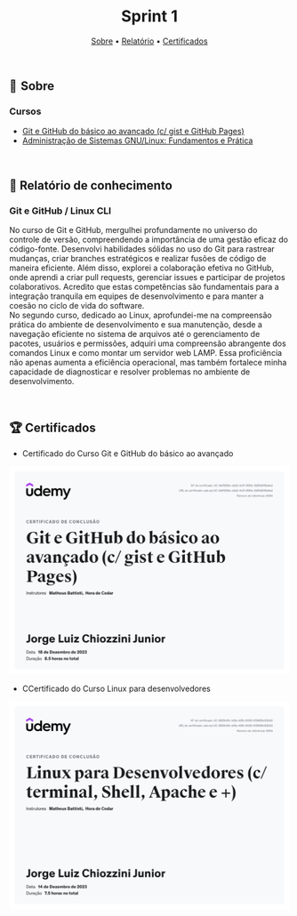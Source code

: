 <h1 align="center"> Sprint 1</h1>

<p align="center">
 <a href="#sobre">Sobre</a> •
 <a href="#Relatório">Relatório</a> •
 <a href="#Certificados">Certificados</a>
</p>

<br> 

<a id="sobre"></a>
## 📎  Sobre

### Cursos

- [Git e GitHub do básico ao avançado (c/ gist e GitHub Pages)](https://www.udemy.com/course/git-e-github-do-basico-ao-avancado-c-gist-e-github-pages/?utm_source=adwords&utm_medium=udemyads&utm_campaign=Webindex_Catchall_la.PT_cc.BR&utm_term=_._ag_114148736799_._ad_485704569539_._de_c_._dm__._pl__._ti_dsa-525138004927_._li_9047798_._pd__._&gclid=CjwKCAjwoIqhBhAGEiwArXT7K0I_I4Y6lSwF9FpC6gSOyTely8q7Es5sC_h-ipIwCxJuFIFIuVO80hoCE0gQAvD_BwE)
- [Administração de Sistemas GNU/Linux: Fundamentos e Prática](https://www.udemy.com/course/adm-so-gnulinux/?utm_source=adwords-intl&utm_medium=udemyads&utm_campaign=LongTail_new_la.PT_cc.BR&utm_content=deal4584&utm_term=_._ag_118044111562_._kw__._ad_491671393399_._de_c_._dm__._pl__._ti_dsa-1131315795548_._li_9047798_._pd__._&gclid=CjwKCAjwoIqhBhAGEiwArXT7Kwq66dLFP2w9G9uUZZvLuwIn_F37t56x3yHLqO6gYQcllTNyrEBjNhoCe8MQAvD_BwE)

<br>

<a id="Relatório"></a>
## 📝  Relatório de conhecimento

### Git e GitHub / Linux CLI
No curso de Git e GitHub, mergulhei profundamente no universo do controle de versão, compreendendo a importância de uma gestão eficaz do código-fonte. Desenvolvi habilidades sólidas no uso do Git para rastrear mudanças, criar branches estratégicos e realizar fusões de código de maneira eficiente. Além disso, explorei a colaboração efetiva no GitHub, onde aprendi a criar pull requests, gerenciar issues e participar de projetos colaborativos. Acredito que estas competências são fundamentais para a integração tranquila em equipes de desenvolvimento e para manter a coesão no ciclo de vida do software.  
No segundo curso, dedicado ao Linux, aprofundei-me na compreensão prática do ambiente de desenvolvimento e sua manutenção, desde a navegação eficiente no sistema de arquivos até o gerenciamento de pacotes, usuários e permissões, adquiri uma compreensão abrangente dos comandos Linux e como montar um servidor web LAMP. Essa proficiência não apenas aumenta a eficiência operacional, mas também fortalece minha capacidade de diagnosticar e resolver problemas no ambiente de desenvolvimento.

<br>

<a id="Certificados"></a>
## 🏆 Certificados

- Certificado do Curso Git e GitHub do básico ao avançado
<img src="certificados/Git-GitHub.jpg" alt="Texto Alternativo" width="600">

- CCertificado do Curso Linux para desenvolvedores
<img src="certificados/Linux.jpg" alt="Texto Alternativo" width="600">
